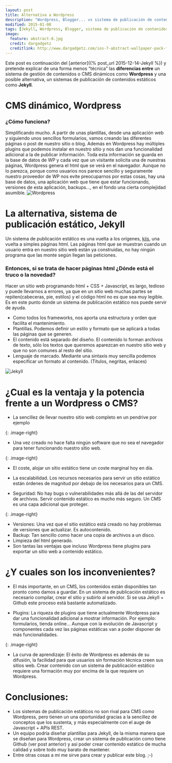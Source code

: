 ```yaml
---
layout: post
title: Alternativa a Wordpress
description: "Wordpress, Blogger... vs sistema de publicación de contenidos estáticos"
modified: 2015-01-08
tags: [Jekyll, Wordpress, Blogger, sistema de publicación de contenidos estáticos, CMS ]
image:
  feature: abstract-8.jpg
  credit: dargadgetz
  creditlink: http://www.dargadgetz.com/ios-7-abstract-wallpaper-pack-for-iphone-5-and-ipod-touch-retina/
---
```


 

Este post es continuación del [anterior]({% post_url 2015-12-14-Jekyll %}) y pretende explicar de una forma menos “técnica” las **diferencias entre** un sistema de gestión de contenidos o CMS dinámicos como **Wordpress** y una posible alternativa, un sistemas de publicación de contenidos estáticos como **Jekyll**.

# CMS dinámico, Wordpress

### ¿Cómo funciona?
Simplificando mucho. A partir de unas plantillas, desde una aplicación web y siguiendo unos sencillos formularios, vamos creando las diferentes páginas o post de nuestro sitio o blog. Además en Wordpress hay múltiples plugins que podemos instalar en nuestro sitio y nos dan una funcionalidad adicional a la de publicar información.
Toda esta información se guarda en la base de datos de WP y cada vez que un visitante solicita una de nuestras páginas, Wordpress genera el html que se verá en el navegador.
Aunque no lo parezca, porque como usuarios nos parece sencillo y seguramente nuestro proveedor de WP nos evite preocuparnos por estas cosas, hay una base de datos, una aplicación web que tiene que estar funcionando, versiones de esta aplicación, backups..., en el fondo una cierta complejidad asumible.
<img src="{{ site.url }}/images/20160108AlternativaWP/Wordpress.jpg" alt="Wordpress">

# La alternativa, sistema de publicación estático, Jekyll
Un sistema de publicación estático es una vuelta a los orígenes, [kiis](https://es.wikipedia.org/wiki/Principio_KISS), una vuelta a simples páginas html. Las páginas html que se muestran cuando un usuario entra en nuestro sitio web están ya construidas, no hay ningún programa que las monte según llegan las peticiones. 

### Entonces, si se trata de hacer páginas html ¿Dónde está el truco o la novedad? 

Hacer un sitio web programando html + CSS + Javascript, es largo, tedioso y puede llevarnos a errores, ya que en un sitio web muchas partes se repiten(cabeceras, pie, estilos) y el código html no es que sea muy legible.
Es en este punto donde un sistema de publicación estático nos puede servir de ayuda.

* Como todos los frameworks, nos aporta una estructura y orden que facilita el mantenimiento.
* Plantillas. Podemos definir un estilo y formato que se aplicará a todas las páginas que se generen.
* El contenido está separado del diseño. El contenido lo forman archivos de texto, sólo los textos que queremos aparezcan en nuestro sitio web y que no son comunes al resto del sitio.
* Lenguaje de marcado. Mediante una sintaxis muy sencilla podemos especificar un formato al contenido. (Títulos, negritas, enlaces)

<img src="{{ site.url }}/images/20160108AlternativaWP/Jekyll.jpg" alt="Jekyll">

# ¿Cual es la ventaja y la potencia frente a un Wordpress o CMS? 

* La sencillez de llevar nuestro sitio web completo en un pendrive por ejemplo

<img src="{{ site.url }}/images/20160108AlternativaWP/PenDrive-icon.png" alt="">{: .image-right}

* Una vez creado no hace falta ningún software que no sea el navegador para tener funcionando nuestro sitio web.

<img src="{{ site.url }}/images/20160108AlternativaWP/money-icon.png" alt="">{: .image-right}

* El coste, alojar un sitio estático tiene un coste marginal hoy en día.

* La escalabilidad. Los recursos necesarios para servir un sitio estático están órdenes de magnitud por debajo de los necesarios para un CMS.
* Seguridad: No hay bugs o vulnerabilidades más allá de las del servidor de archivos. Servir contenido estático es mucho más seguro. Un CMS es una capa adicional que proteger.

<img src="{{ site.url }}/images/20160108AlternativaWP/security-Approved-icon.png" alt="">{: .image-right}

* Versiones: Una vez que el sitio estático está creado no hay problemas de versiones que actualizar. Es autocontenido.
* Backup: Tan sencillo como hacer una copia  de archivos a un disco.
* Limpieza del html generado.
* Son tantas las ventajas que incluso Wordpress tiene plugins para exportar un sitio web a contenido estático.

# ¿Y cuales son los inconvenientes?

* El más importante, en un CMS, los contenidos están disponibles tan pronto como damos a guardar. En un sistema de publicación estático es necesario compilar, crear el sitio y subirlo al servidor. Si se usa Jekyll + Github  este proceso está bastante automatizado.

* Plugins: La riqueza de plugins que tiene actualmente Wordpress para dar una funcionalidad adicional a mostrar información. Por ejemplo: formularios, tienda online… Aunque con la evolución de Javascript y componentes cada vez las páginas estáticas van a poder disponer de más funcionalidades.

<img src="{{ site.url }}/images/20160108AlternativaWP/Time-icon.png" alt="">{: .image-right}

* La curva de aprendizaje: El éxito de Wordpress es además de su difusión, la facilidad para que usuarios sin formación técnica creen sus sitios web. Crear contenido con un sistema de publicación estático requiere una formación muy por encima de la que requiere un Wordpress.

# Conclusiones:

* Los sistemas de publicación estáticos no son rival para CMS como Wordpress, pero tienen un  una oportunidad gracias a la sencillez de conceptos que los sustenta, y más especialmente con el auge de Javascript + APIs REST.
* Un equipo podría diseñar plantillas para Jekyll, de la misma manera que se diseñan para Wordpress, crear  un sistema de publicación como tiene Github (ver post anterior) y así poder crear contenido estático de mucha calidad y sobre todo muy barato de mantener.  
* Entre otras cosas a mi me sirve para crear y publicar este blog.  ;-)



